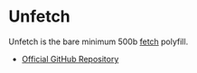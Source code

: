 # Unfetch

Unfetch is the bare minimum 500b [fetch](https://developer.mozilla.org/en-US/docs/Web/API/Fetch_API) polyfill.

- [Official GitHub Repository](https://github.com/developit/unfetch)


